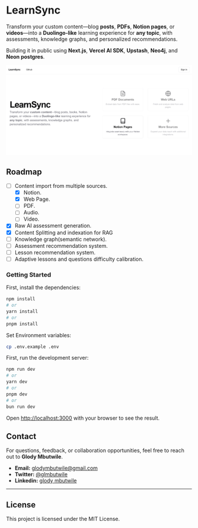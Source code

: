 # LearnSync

Transform your custom content—blog **posts**, **PDFs**, **Notion pages**, or **videos**—into a **Duolingo-like** learning experience for **any topic**, with assessments, knowledge graphs, and personalized recommendations.

Building it in public using **Next.js**, **Vercel AI SDK**, **Upstash**, **Neo4j**, and **Neon postgres**.

![Preview Image](public/preview.png)

## Roadmap

- [ ] Content import from multiple sources.
    - [x] Notion.
    - [x] Web Page.
    - [ ] PDF.
    - [ ] Audio.
    - [ ] Video.
- [x] Raw AI assessment generation.
- [x] Content Splitting and indexation for RAG
- [ ] Knowledge graph(semantic network).
- [ ] Assessment recommendation system.
- [ ] Lesson recommendation system.
- [ ] Adaptive lessons and questions difficulty calibration.

### Getting Started

First, install the dependencies:

```bash
npm install
# or
yarn install
# or
pnpm install
```

Set Environment variables:

```bash
cp .env.example .env
```

First, run the development server:

```bash
npm run dev
# or
yarn dev
# or
pnpm dev
# or
bun run dev
```

Open [http://localhost:3000](http://localhost:3000) with your browser to see the result.


## Contact

For questions, feedback, or collaboration opportunities, feel free to reach out to **Glody Mbutwile**.

- **Email:** glodymbutwile@gmail.com
- **Twitter:** [@glmbutwile](https://twitter.com/glmbutwile)
- **Linkedin:** [glody mbutwile](https://www.linkedin.com/in/glody-mbutwile)

---

## License

This project is licensed under the MIT License.
